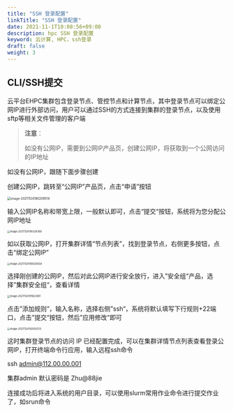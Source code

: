 ```yaml
---
title: "SSH 登录配置"
linkTitle: "SSH 登录配置"
date: 2021-11-1T10:08:56+09:00
description: hpc SSH 登录配置
keyword: 云计算, HPC，ssh登录
draft: false
weight: 3
---
```


## CLI/SSH提交

云平台EHPC集群包含登录节点、管控节点和计算节点，其中登录节点可以绑定公网IP进行外部访问，用户可以通过SSH的方式连接到集群的登录节点，以及使用sftp等相关文件管理的客户端

> **注意**：
>
> 如没有公网IP，需要到公网IP产品页，创建公网IP，将获取到一个公网访问的IP地址

如没有公网IP，跟随下面步骤创建

创建公网IP，跳转至“公网IP”产品页，点击“申请”按钮

<img src="../_images/image-20211124190209514.png" alt="image-20211124190209514" style="zoom:50%;" />

输入公网IP名称和带宽上限，一般默认即可，点击“提交“按钮，系统将为您分配公网IP地址

<img src="../_images/image-20211124190328368.png" alt="image-20211124190328368" style="zoom:40%;" />

如以获取公网IP，打开集群详情“节点列表”，找到登录节点，右侧更多按钮，点击“绑定公网IP”

<img src="../_images/image-20211124190020004.png" alt="image-20211124190020004" style="zoom:40%;" />



选择刚创建的公网IP，然后对此公网IP进行安全放行，进入”安全组“产品，选择”集群安全组“，查看详情

<img src="../_images/image-20211124191822801.png" alt="image-20211124191822801" style="zoom:40%;" />

点击”添加规则“，输入名称，选择右侧”ssh“，系统将默认填写下行规则+22端口，点击”提交“按钮，然后”应用修改“即可

<img src="../_images/image-20211124192003513.png" alt="image-20211124192003513" style="zoom:40%;" />

这时集群登录节点的访问 IP 已经配置完成，可以在集群详情节点列表查看登录公网IP，打开终端命令行应用，输入远程ssh命令

ssh admin@112.00.00.001

集群admin 默认密码是 Zhu@88jie

连接成功后将进入系统的用户目录，可以使用slurm常用作业命令进行提交作业了，如srun命令



